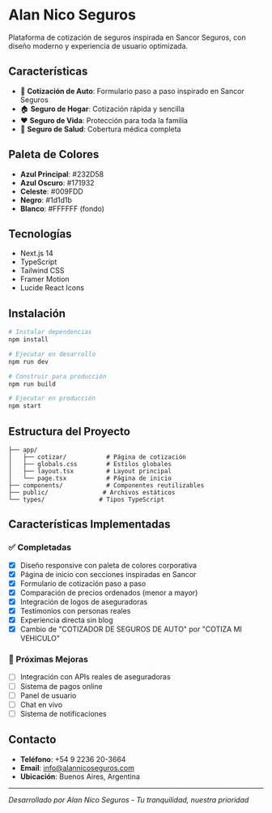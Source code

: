 # Alan Nico Seguros

Plataforma de cotización de seguros inspirada en Sancor Seguros, con diseño moderno y experiencia de usuario optimizada.

## Características

- 🚗 **Cotización de Auto**: Formulario paso a paso inspirado en Sancor Seguros
- 🏠 **Seguro de Hogar**: Cotización rápida y sencilla
- ❤️ **Seguro de Vida**: Protección para toda la familia
- 🏥 **Seguro de Salud**: Cobertura médica completa

## Paleta de Colores

- **Azul Principal**: #232D58
- **Azul Oscuro**: #171932
- **Celeste**: #009FDD
- **Negro**: #1d1d1b
- **Blanco**: #FFFFFF (fondo)

## Tecnologías

- Next.js 14
- TypeScript
- Tailwind CSS
- Framer Motion
- Lucide React Icons

## Instalación

```bash
# Instalar dependencias
npm install

# Ejecutar en desarrollo
npm run dev

# Construir para producción
npm run build

# Ejecutar en producción
npm start
```

## Estructura del Proyecto

```
├── app/
│   ├── cotizar/           # Página de cotización
│   ├── globals.css        # Estilos globales
│   ├── layout.tsx         # Layout principal
│   └── page.tsx           # Página de inicio
├── components/            # Componentes reutilizables
├── public/               # Archivos estáticos
└── types/               # Tipos TypeScript
```

## Características Implementadas

### ✅ Completadas

- [x] Diseño responsive con paleta de colores corporativa
- [x] Página de inicio con secciones inspiradas en Sancor
- [x] Formulario de cotización paso a paso
- [x] Comparación de precios ordenados (menor a mayor)
- [x] Integración de logos de aseguradoras
- [x] Testimonios con personas reales
- [x] Experiencia directa sin blog
- [x] Cambio de "COTIZADOR DE SEGUROS DE AUTO" por "COTIZA MI VEHICULO"

### 🔄 Próximas Mejoras

- [ ] Integración con APIs reales de aseguradoras
- [ ] Sistema de pagos online
- [ ] Panel de usuario
- [ ] Chat en vivo
- [ ] Sistema de notificaciones

## Contacto

- **Teléfono**: +54 9 2236 20-3664
- **Email**: info@alannicoseguros.com
- **Ubicación**: Buenos Aires, Argentina

---

*Desarrollado por Alan Nico Seguros - Tu tranquilidad, nuestra prioridad*
